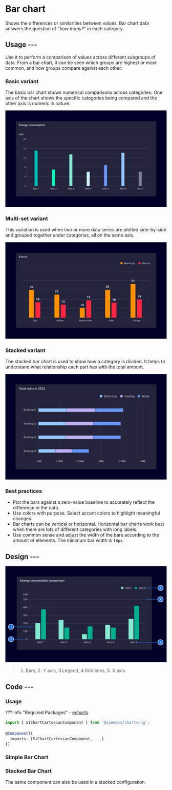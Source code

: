 # Bar chart

Shows the differences or similarities between values. Bar chart data answers the
question of "*how many?*" in each category.

## Usage ---

Use it to perform a comparison of values across different subgroups of data.
From a bar chart, it can be seen which groups are highest or most common, and
how groups compare against each other.

### Basic variant

The basic bar chart shows numerical comparisons across categories. One axis of
the chart shows the specific categories being compared and the other axis is
numeric in nature.

![Basic bar chart](images/bar-chart-basic.png)

### Multi-set variant

This variation is used when two or more data series are plotted side-by-side and
grouped together under categories, all on the same axis.

![Multi-set bar chart](images/bar-chart-multiset.png)

### Stacked variant

The stacked bar chart is used to show how a category is divided. It helps to
understand what relationship each part has with the total amount.

![Stacked bar chart](images/bar-chart-stacked.png)

### Best practices

- Plot the bars against a zero-value baseline to accurately reflect the
  difference in the data.
- Use colors with purpose. Select accent colors to highlight meaningful changes.
- Bar charts can be vertical or horizontal. Horizontal bar charts work best when
  there are lots of different categories with long labels.
- Use common sense and adjust the width of the bars according to the amount of
  elements. The minimum bar width is `16px`.

## Design ---

![bar chart elements](images/bar-chart-elements.png)

> 1. Bars, 2. Y axis, 3.Legend, 4.Grid lines, 5. X axis

## Code ---

### Usage

??? info "Required Packages"
    - [echarts](https://www.npmjs.com/package/echarts)

```ts
import { SiChartCartesianComponent } from '@siemens/charts-ng';

@Component({
  imports: [SiChartCartesianComponent, ...]
})
```

### Simple Bar Chart

<si-docs-component example="si-charts/si-chart-bar" height="400"></si-docs-component>

### Stacked Bar Chart

The same component can also be used in a stacked configuration.

<si-docs-component example="si-charts/si-chart-bar-stacked" height="400"></si-docs-component>

<si-docs-api component="SiChartCartesianComponent" package="@siemens/charts-ng" hideImplicitlyPublic="true"></si-docs-api>

<si-docs-types></si-docs-types>
